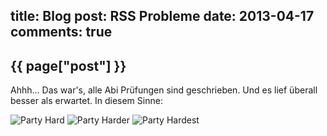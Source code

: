 title: Blog
post: RSS Probleme
date: 2013-04-17
comments: true
---

## {{ page["post"] }}
<!--%
from datetime import datetime
date = datetime.strptime(page["date"], "%Y-%m-%d").strftime("%B %d, %Y")
print "*Posted at %s.*" % date
%-->

Ahhh... Das war's, alle Abi Prüfungen sind geschrieben. Und es lief überall besser als erwartet. In diesem Sinne:

![Party Hard][hard]
![Party Harder][harder]
![Party Hardest][hardest]

 [hard]: img/party1.gif
 [harder]: img/party2.gif
 [hardest]: img/party3.gif
